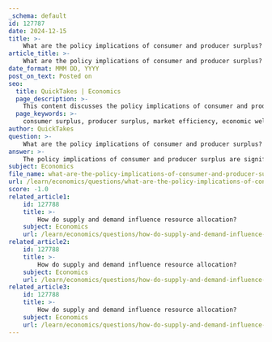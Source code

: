```yaml
---
_schema: default
id: 127787
date: 2024-12-15
title: >-
    What are the policy implications of consumer and producer surplus?
article_title: >-
    What are the policy implications of consumer and producer surplus?
date_format: MMM DD, YYYY
post_on_text: Posted on
seo:
  title: QuickTakes | Economics
  page_description: >-
    This content discusses the policy implications of consumer and producer surplus, including effects on market efficiency, economic welfare, equity concerns, and the impact of government interventions.
  page_keywords: >-
    consumer surplus, producer surplus, market efficiency, economic welfare, government interventions, price discrimination, public policy, taxation, regulation, pricing strategies, equity, minimum wage, deadweight loss, market power, externalities, economic policies
author: QuickTakes
question: >-
    What are the policy implications of consumer and producer surplus?
answer: >-
    The policy implications of consumer and producer surplus are significant in understanding market efficiency, economic welfare, and the effects of government interventions. Here are some key points regarding these implications:\n\n1. **Market Efficiency**: Consumer surplus (CS) and producer surplus (PS) are essential components of economic surplus, which measures the overall welfare that markets create for society. Policies that enhance market efficiency, such as reducing barriers to entry or eliminating price controls, can increase both CS and PS, leading to a higher total economic surplus.\n\n2. **Price Discrimination**: The welfare effects of price discrimination highlight that while it may reduce overall welfare in some cases, it can also lead to increased output, which is necessary for social welfare to improve. This suggests that policymakers should carefully evaluate the context of price discrimination before making blanket recommendations against it.\n\n3. **Public Policy Decisions**: Consumer surplus is influenced by public policy decisions, including taxation, regulation, and pricing strategies. For instance, a tax on goods can reduce consumer surplus by increasing prices, while subsidies can enhance it by lowering prices. Policymakers must consider these effects when designing tax and subsidy programs to ensure they do not inadvertently harm consumer welfare.\n\n4. **Equity vs. Efficiency**: The balance between consumer and producer surplus can raise equity concerns. For example, policies that increase minimum wages may reduce producer surplus but improve consumer welfare by increasing the purchasing power of workers. Policymakers often face trade-offs between efficiency and equity, necessitating a careful analysis of the potential impacts on both surpluses.\n\n5. **Deadweight Loss**: Government interventions, such as price ceilings or floors, can create deadweight loss, which represents the loss of economic efficiency when the equilibrium outcome is not achievable. Understanding the implications of consumer and producer surplus can help policymakers design interventions that minimize deadweight loss and maximize total welfare.\n\n6. **Market Power and Externalities**: In markets with significant market power or externalities, the distribution of consumer and producer surplus can be skewed. Policies aimed at regulating monopolies or addressing externalities (like pollution) can help restore a more equitable distribution of surplus, enhancing overall economic welfare.\n\nIn summary, the implications of consumer and producer surplus are crucial for informing public policy. Policymakers must consider how their decisions affect market efficiency, equity, and overall economic welfare to create effective and beneficial economic policies.
subject: Economics
file_name: what-are-the-policy-implications-of-consumer-and-producer-surplus.md
url: /learn/economics/questions/what-are-the-policy-implications-of-consumer-and-producer-surplus
score: -1.0
related_article1:
    id: 127788
    title: >-
        How do supply and demand influence resource allocation?
    subject: Economics
    url: /learn/economics/questions/how-do-supply-and-demand-influence-resource-allocation
related_article2:
    id: 127788
    title: >-
        How do supply and demand influence resource allocation?
    subject: Economics
    url: /learn/economics/questions/how-do-supply-and-demand-influence-resource-allocation
related_article3:
    id: 127788
    title: >-
        How do supply and demand influence resource allocation?
    subject: Economics
    url: /learn/economics/questions/how-do-supply-and-demand-influence-resource-allocation
---
```


&nbsp;